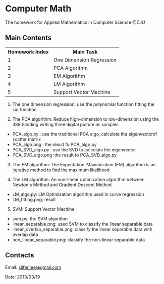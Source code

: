 Computer Math
========================================================
The homework for Applied Mathematics in Computer Science @ZJU

Main Contents
--------------------------------------------------------
<table>
<tr>
  <th>Homework Index</th> <th>Main Task</th>
</tr>
<tr>
  <td>1</td> <td>One Dimension Regression</td>
</tr>
<tr>
  <td>2</td> <td>PCA Algorithm</td> 
</tr>
<tr>
  <td>3</td> <td>EM Algorithm</td>
</tr>
<tr>
  <td>4</td> <td>LM Algorithm</td>
</tr>
<tr>
  <td>5</td> <td>Support Vector Machine</td>
</tr>
</table>

1. The one dimension regression: use the polynomial function fitting the sin function


2. The PCA algorithm: Reduce high-dimension to low-dimension using the 389 handing writing three digital picture as samples
 * PCA_algo.py : use the traditional PCA algo, calculate the eigenvectorof scatter matrix
 * PCA_algo.png : the result fo PCA_algo.py
 * PCA_SVD_algo.py : use the SVD to calculate the eigenvector
 * PCA_SVD_algo.png :the result fo PCA_SVD_algo.py


3. The EM algorithm: The Expectation-Maximization (EM) algorithm is an iterative method to find the maximum likelihood


4. The LM algorithm: An non-linear optimization algorithm between Newton's Method and Gradient Descent Method
 + LM_algo.py: LM Optimization algorithm used in curve regression
 + LM_fitting.png: result

5. SVM: Support Vector Machine
 + svm.py: the SVM algorithm
 + linear_separable.png: used SVM to classify the linear separable data
 + linear_overlap_separable.png: classify the linear separable data with overlap data
 + non_linear_separable.png: classify the non-linear separable data



 Contacts
 -----------------------------------------------------------------
 Email: silfer.lee@gmail.com

 Date: 2013/03/19

